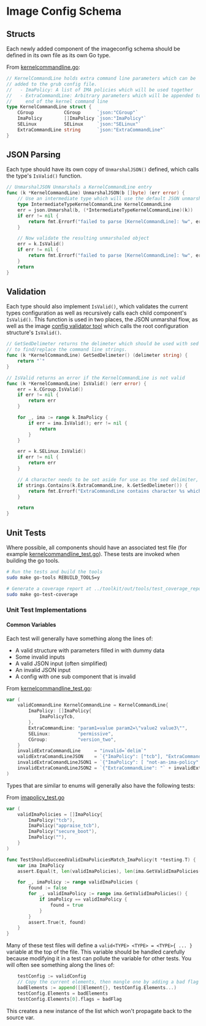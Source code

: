 # Image Config Schema

## Structs

Each newly added component of the imageconfig schema should be defined in its own file as its own Go type.

From [kernelcommandline.go](../../tools/imagegen/configuration/kernelcommandline.go):

```go
// KernelCommandLine holds extra command line parameters which can be
// added to the grub config file.
//   - ImaPolicy: A list of IMA policies which will be used together
//   - ExtraCommandLine: Arbitrary parameters which will be appended to the
//     end of the kernel command line
type KernelCommandLine struct {
    CGroup           CGroup      `json:"CGroup"`
    ImaPolicy        []ImaPolicy `json:"ImaPolicy"`
    SELinux          SELinux     `json:"SELinux"`
    ExtraCommandLine string      `json:"ExtraCommandLine"`
}
```

## JSON Parsing

Each type should have its own copy of `UnmarshalJSON()` defined, which calls the type's `IsValid()` function.

```go
// UnmarshalJSON Unmarshals a KernelCommandLine entry
func (k *KernelCommandLine) UnmarshalJSON(b []byte) (err error) {
    // Use an intermediate type which will use the default JSON unmarshal implementation
    type IntermediateTypeKernelCommandLine KernelCommandLine
    err = json.Unmarshal(b, (*IntermediateTypeKernelCommandLine)(k))
    if err != nil {
        return fmt.Errorf("failed to parse [KernelCommandLine]: %w", err)
    }

    // Now validate the resulting unmarshaled object
    err = k.IsValid()
    if err != nil {
        return fmt.Errorf("failed to parse [KernelCommandLine]: %w", err)
    }
    return
}

```

## Validation

Each type should also implement `IsValid()`, which validates the current types configuration as well as recursively calls each child component's `IsValid()`. This function is used in two places, the JSON unmarshal flow, as well as the image [config validator tool](../how_it_works/1_initial_prep.md#imageconfigvalidator) which calls the root configuration structure's `IsValid()`.

```go
// GetSedDelimeter returns the delimeter which should be used with sed
// to find/replace the command line strings.
func (k *KernelCommandLine) GetSedDelimeter() (delimeter string) {
    return "`"
}

// IsValid returns an error if the KernelCommandLine is not valid
func (k *KernelCommandLine) IsValid() (err error) {
    err = k.CGroup.IsValid()
    if err != nil {
        return err
    }

    for _, ima := range k.ImaPolicy {
        if err = ima.IsValid(); err != nil {
            return
        }
    }

    err = k.SELinux.IsValid()
    if err != nil {
        return err
    }

    // A character needs to be set aside for use as the sed delimiter, make sure it isn't included in the provided string
    if strings.Contains(k.ExtraCommandLine, k.GetSedDelimeter()) {
        return fmt.Errorf("ExtraCommandLine contains character %s which is reserved for use by sed", k.GetSedDelimeter())
    }

    return
}
```

## Unit Tests

Where possible, all components should have an associated test file (for example [kernelcommandline_test.go](../../tools/imagegen/configuration/kernelcommandline_test.go)). These tests are invoked when building the go tools.

```bash
# Run the tests and build the tools
sudo make go-tools REBUILD_TOOLS=y

# Generate a coverage report at ../toolkit/out/tools/test_coverage_report.html
sudo make go-test-coverage
```

### Unit Test Implementations

#### Common Variables

Each test will generally have something along the lines of:

* A valid structure with parameters filled in with dummy data
* Some invalid inputs
* A valid JSON input (often simplified)
* An invalid JSON input
* A config with one sub component that is invalid

From [kernelcommandline_test.go](../../tools/imagegen/configuration/kernelcommandline_test.go):

```go
var (
    validCommandLine KernelCommandLine = KernelCommandLine{
        ImaPolicy: []ImaPolicy{
            ImaPolicyTcb,
        },
        ExtraCommandLine: "param1=value param2=\"value2 value3\"",
        SELinux:          "permissive",
        CGroup:           "version_two",
    }
    invalidExtraCommandLine     = "invalid=`delim`"
    validExtraComandLineJSON    = `{"ImaPolicy": ["tcb"], "ExtraCommandLine": "param1=value param2=\"value2 value3\"", "SELinux": "permissive", "CGroup": "version_two"}`
    invalidExtraComandLineJSON1 = `{"ImaPolicy": [ "not-an-ima-policy" ]}`
    invalidExtraComandLineJSON2 = `{"ExtraCommandLine": "` + invalidExtraCommandLine + `"}`
)
```

Types that are similar to enums will generally also have the following tests:

From [imapolicy_test.go](../../tools/imagegen/configuration/imapolicy_test.go)

```go
var (
    validImaPolicies = []ImaPolicy{
        ImaPolicy("tcb"),
        ImaPolicy("appraise_tcb"),
        ImaPolicy("secure_boot"),
        ImaPolicy(""),
    }
)

func TestShouldSucceedValidImaPoliciesMatch_ImaPolicy(t *testing.T) {
    var ima ImaPolicy
    assert.Equal(t, len(validImaPolicies), len(ima.GetValidImaPolicies()))

    for _, imaPolicy := range validImaPolicies {
        found := false
        for _, validImaPolicy := range ima.GetValidImaPolicies() {
            if imaPolicy == validImaPolicy {
                found = true
            }
        }
        assert.True(t, found)
    }
}
```

Many of these test files will define a `valid<TYPE> <TYPE> = <TYPE>{ ... }` variable at the top of the file. This variable should be handled carefully because modifying it in a test can pollute the variable for other tests. You will often see something along the lines of:

```go
    testConfig := validConfig
    // Copy the current elements, then mangle one by adding a bad flag
    badElements := append([]Element{}, testConfig.Elements...)
    testConfig.Elements = badElements
    testConfig.Elements[0].flags = badFlag
```

This creates a new instance of the list which won't propagate back to the source var.
